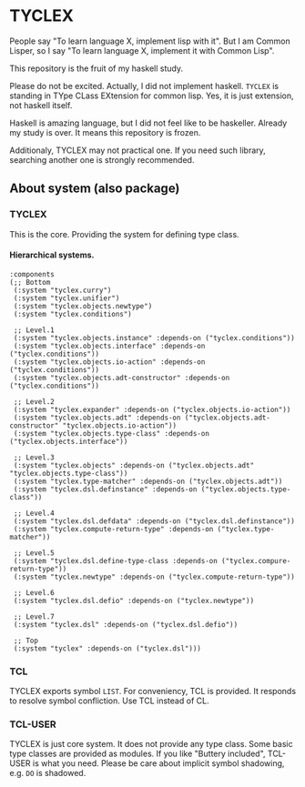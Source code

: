 # TYCLEX
People say "To learn language X, implement lisp with it".
But I am Common Lisper, so I say "To learn language X, implement it with Common Lisp".

This repository is the fruit of my haskell study.

Please do not be excited.
Actually, I did not implement haskell.
`TYCLEX` is standing in TYpe CLass EXtension for common lisp.
Yes, it is just extension, not haskell itself.

Haskell is amazing language, but I did not feel like to be haskeller.
Already my study is over.
It means this repository is frozen.

Additionaly, TYCLEX may not practical one.
If you need such library, searching another one is strongly recommended.

## About system (also package)
### TYCLEX
This is the core.
Providing the system for defining type class.

#### Hierarchical systems.

```
:components
(;; Bottom
 (:system "tyclex.curry")
 (:system "tyclex.unifier")
 (:system "tyclex.objects.newtype")
 (:system "tyclex.conditions")

 ;; Level.1
 (:system "tyclex.objects.instance" :depends-on ("tyclex.conditions"))
 (:system "tyclex.objects.interface" :depends-on ("tyclex.conditions"))
 (:system "tyclex.objects.io-action" :depends-on ("tyclex.conditions"))
 (:system "tyclex.objects.adt-constructor" :depends-on ("tyclex.conditions"))

 ;; Level.2
 (:system "tyclex.expander" :depends-on ("tyclex.objects.io-action"))
 (:system "tyclex.objects.adt" :depends-on ("tyclex.objects.adt-constructor" "tyclex.objects.io-action"))
 (:system "tyclex.objects.type-class" :depends-on ("tyclex.objects.interface"))

 ;; Level.3
 (:system "tyclex.objects" :depends-on ("tyclex.objects.adt" "tyclex.objects.type-class"))
 (:system "tyclex.type-matcher" :depends-on ("tyclex.objects.adt"))
 (:system "tyclex.dsl.definstance" :depends-on ("tyclex.objects.type-class"))

 ;; Level.4
 (:system "tyclex.dsl.defdata" :depends-on ("tyclex.dsl.definstance"))
 (:system "tyclex.compute-return-type" :depends-on ("tyclex.type-matcher"))

 ;; Level.5
 (:system "tyclex.dsl.define-type-class :depends-on ("tyclex.compure-return-type"))
 (:system "tyclex.newtype" :depends-on ("tyclex.compute-return-type"))

 ;; Level.6
 (:system "tyclex.dsl.defio" :depends-on ("tyclex.newtype"))

 ;; Level.7
 (:system "tyclex.dsl" :depends-on ("tyclex.dsl.defio"))

 ;; Top
 (:system "tyclex" :depends-on ("tyclex.dsl")))
```

### TCL
TYCLEX exports symbol `LIST`.
For conveniency, TCL is provided.
It responds to resolve symbol confliction.
Use TCL instead of CL.

### TCL-USER
TYCLEX is just core system.
It does not provide any type class.
Some basic type classes are provided as modules.
If you like "Buttery included", TCL-USER is what you need.
Please be care about implicit symbol shadowing, e.g. `DO` is shadowed.

